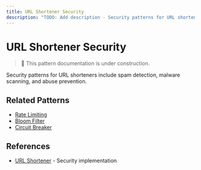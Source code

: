 ```yaml
---
title: URL Shortener Security
description: "TODO: Add description - Security patterns for URL shortening services"
---
```


# URL Shortener Security

> 🚧 This pattern documentation is under construction.

Security patterns for URL shorteners include spam detection, malware scanning, and abuse prevention.

## Related Patterns
- [Rate Limiting](rate-limiting.md)
- [Bloom Filter](bloom-filter.md)
- [Circuit Breaker](circuit-breaker.md)

## References
- [URL Shortener](../case-studies/url-shortener.md) - Security implementation